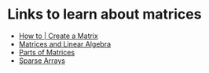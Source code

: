 # Links to learn about matrices

- [How to | Create a Matrix](https://reference.wolfram.com/language/howto/CreateAMatrix.html)
- [Matrices and Linear Algebra](https://reference.wolfram.com/language/guide/MatricesAndLinearAlgebra.html)
- [Parts of Matrices](https://reference.wolfram.com/language/guide/PartsOfMatrices.html)
- [Sparse Arrays](https://reference.wolfram.com/language/guide/SparseArrays.html)